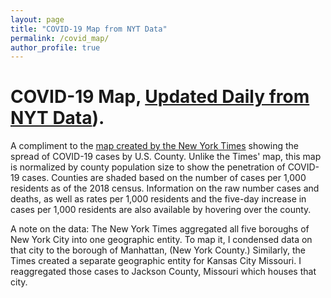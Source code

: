 ```yaml
---
layout: page
title: "COVID-19 Map from NYT Data"
permalink: /covid_map/
author_profile: true
---
```


# COVID-19 Map, [Updated Daily from NYT Data](https://github.com/nytimes/covid-19-data)).

A compliment to the [map created by the New York Times](https://www.nytimes.com/interactive/2020/us/coronavirus-us-cases.html) showing the spread of COVID-19 cases by U.S. County. Unlike the Times' map, this map is normalized by county population size to show the penetration of COVID-19 cases. Counties are shaded based on the number of cases per 1,000 residents as of the 2018 census. Information on the raw number cases and deaths, as well as rates per 1,000 residents and the five-day increase in cases per 1,000 residents are also available by hovering over the county. 

A note on the data: The New York Times aggregated all five boroughs of New York City into one geographic entity. To map it, I condensed data on that city to the borough of Manhattan, (New York County.) Similarly, the Times created a separate geographic entity for Kansas City Missouri. I reaggregated those cases to Jackson County, Missouri which houses that city. 


